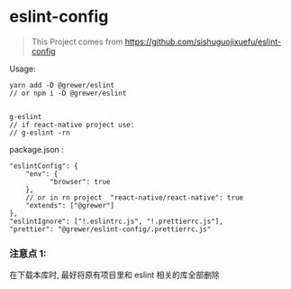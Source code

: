 # eslint-config

> This Project comes from https://github.com/sishuguojixuefu/eslint-config

Usage:

```
yarn add -D @grewer/eslint
// or npm i -D @grewer/eslint


g-eslint
// if react-native project use:
// g-eslint -rn
```


package.json :
```
"eslintConfig": {
    "env": {
          "browser": true
    },
    // or in rn project  "react-native/react-native": true
    "extends": ["@grewer"]
},
"eslintIgnore": ["!.eslintrc.js", "!.prettierrc.js"],
"prettier": "@grewer/eslint-config/.prettierrc.js"
```

### 注意点 1:
在下载本库时, 最好将原有项目里和 eslint 相关的库全部删除
